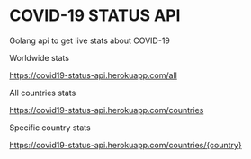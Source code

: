 # COVID-19 STATUS API

Golang api to get live stats about COVID-19

Worldwide stats

https://covid19-status-api.herokuapp.com/all

All countries stats

https://covid19-status-api.herokuapp.com/countries

Specific country stats

https://covid19-status-api.herokuapp.com/countries/{country}
